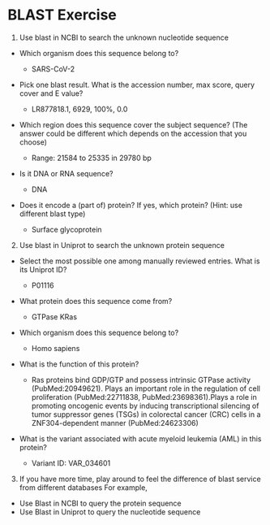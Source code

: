 # BLAST Exercise

1. Use blast in NCBI to search the unknown nucleotide sequence
- Which organism does this sequence belong to?
    - SARS-CoV-2
- Pick one blast result. What is the accession number, max score, query cover and E value?
    - LR877818.1, 6929, 100%, 0.0

- Which region does this sequence cover the subject sequence? (The answer could be different which depends on the accession that you choose)
    - Range: 21584 to 25335 in 29780 bp

- Is it DNA or RNA sequence?
    - DNA

- Does it encode a (part of) protein? If yes, which protein? (Hint: use different blast type)
    - Surface glycoprotein

2. Use blast in Uniprot to search the unknown protein sequence
- Select the most possible one among manually reviewed entries. What is its Uniprot ID?
    - P01116

- What protein does this sequence come from?
    - GTPase KRas

- Which organism does this sequence belong to?
    - Homo sapiens

- What is the function of this protein?
    - Ras proteins bind GDP/GTP and possess intrinsic GTPase activity (PubMed:20949621). Plays an important role in the regulation of cell proliferation (PubMed:22711838, PubMed:23698361).Plays a role in promoting oncogenic events by inducing transcriptional silencing of tumor suppressor genes (TSGs) in colorectal cancer (CRC) cells in a ZNF304-dependent manner (PubMed:24623306)

- What is the variant associated with acute myeloid leukemia (AML) in this protein?
    - Variant ID: VAR_034601

3. If you have more time, play around to feel the difference of blast service from different databases
For example,
- Use Blast in NCBI to query the protein sequence
- Use Blast in Uniprot to query the nucleotide sequence
